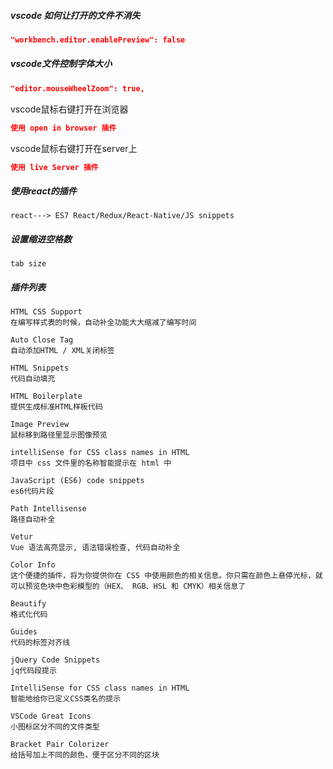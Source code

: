 ##### vscode 如何让打开的文件不消失

```json
"workbench.editor.enablePreview": false
```

##### vscode文件控制字体大小

```json
"editor.mouseWheelZoom": true,
```

vscode鼠标右键打开在浏览器

```json
使用 open in browser 插件
```

vscode鼠标右键打开在server上

```json
使用 live Server 插件
```

##### 使用react的插件

```
react---> ES7 React/Redux/React-Native/JS snippets
```

##### 设置缩进空格数

```
tab size
```



##### 插件列表

```
HTML CSS Support
在编写样式表的时候，自动补全功能大大缩减了编写时间

Auto Close Tag
自动添加HTML / XML关闭标签

HTML Snippets
代码自动填充

HTML Boilerplate
提供生成标准HTML样板代码

Image Preview
鼠标移到路径里显示图像预览

intelliSense for CSS class names in HTML
项目中 css 文件里的名称智能提示在 html 中

JavaScript (ES6) code snippets
es6代码片段

Path Intellisense
路径自动补全

Vetur
Vue 语法高亮显示, 语法错误检查, 代码自动补全

Color Info
这个便捷的插件，将为你提供你在 CSS 中使用颜色的相关信息。你只需在颜色上悬停光标，就可以预览色块中色彩模型的（HEX、 RGB、HSL 和 CMYK）相关信息了

Beautify
格式化代码

Guides
代码的标签对齐线

jQuery Code Snippets
jq代码段提示

IntelliSense for CSS class names in HTML
智能地给你已定义CSS类名的提示

VSCode Great Icons
小图标区分不同的文件类型

Bracket Pair Colorizer
给括号加上不同的颜色，便于区分不同的区块
```

